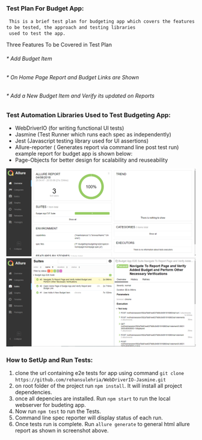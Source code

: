 ###  Test Plan For Budget App:
     This is a brief test plan for budgeting app which covers the features to be tested, the approach and testing libraries
     used to test the app.
   
   Three Features To be Covered in Test Plan
  
  ###### * Add Budget Item
  ###### * On Home Page Report and Budget Links are Shown
  ###### * Add a New Budget Item and Verify its updated on Reports
  
 ###  Test Automation Libraries Used to Test Budgeting App:

  * WebDriverIO (for writing functional UI tests)
  * Jasmine (Test Runner which runs each spec as independently)
  * Jest (Javascript testing library used for UI assertions)
  * Allure-reporter ( Generates report via command line post test run) example report for budget app is shown below:
  * Page-Objects for better design for scalability and reuseability
  
  ![Screenshot](screenshot.png)![Screenshot](screenshot2.png)

  ### How to SetUp and Run Tests:
  
  1. clone the url containing e2e tests for app using command `git clone https://github.com/rehansulehria/WebDriverIO-Jasmine.git`
  2. on root folder of the project run `npm install`. It will install all project dependencies.
  3. once all depencies are installed. Run `npm start` to run the local webserver for budeting app.
  4. Now run `npm test` to run the Tests.
  5. Command line spec reporter will display status of each run.
  6. Once tests run is complete. Run `allure generate` to general html allure report as shown in screenshot above.
  






